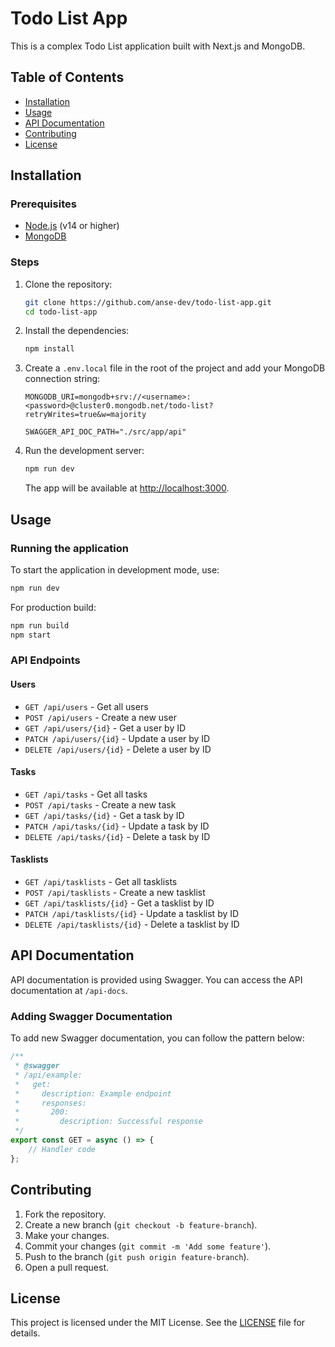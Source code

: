 
# Todo List App

This is a complex Todo List application built with Next.js and MongoDB.

## Table of Contents
- [Installation](#installation)
- [Usage](#usage)
- [API Documentation](#api-documentation)
- [Contributing](#contributing)
- [License](#license)

## Installation

### Prerequisites
- [Node.js](https://nodejs.org/en/) (v14 or higher)
- [MongoDB](https://www.mongodb.com/)

### Steps

1. Clone the repository:
    ```bash
    git clone https://github.com/anse-dev/todo-list-app.git
    cd todo-list-app
    ```

2. Install the dependencies:
    ```bash
    npm install
    ```

3. Create a `.env.local` file in the root of the project and add your MongoDB connection string:
    ```env
    MONGODB_URI=mongodb+srv://<username>:<password>@cluster0.mongodb.net/todo-list?retryWrites=true&w=majority

    SWAGGER_API_DOC_PATH="./src/app/api"
    ```

4. Run the development server:
    ```bash
    npm run dev
    ```

    The app will be available at [http://localhost:3000](http://localhost:3000).

## Usage

### Running the application
To start the application in development mode, use:
```bash
npm run dev
```

For production build:
```bash
npm run build
npm start
```

### API Endpoints

#### Users
- `GET /api/users` - Get all users
- `POST /api/users` - Create a new user
- `GET /api/users/{id}` - Get a user by ID
- `PATCH /api/users/{id}` - Update a user by ID
- `DELETE /api/users/{id}` - Delete a user by ID

#### Tasks
- `GET /api/tasks` - Get all tasks
- `POST /api/tasks` - Create a new task
- `GET /api/tasks/{id}` - Get a task by ID
- `PATCH /api/tasks/{id}` - Update a task by ID
- `DELETE /api/tasks/{id}` - Delete a task by ID

#### Tasklists
- `GET /api/tasklists` - Get all tasklists
- `POST /api/tasklists` - Create a new tasklist
- `GET /api/tasklists/{id}` - Get a tasklist by ID
- `PATCH /api/tasklists/{id}` - Update a tasklist by ID
- `DELETE /api/tasklists/{id}` - Delete a tasklist by ID

## API Documentation

API documentation is provided using Swagger. You can access the API documentation at `/api-docs`.

### Adding Swagger Documentation

To add new Swagger documentation, you can follow the pattern below:

```typescript
/**
 * @swagger
 * /api/example:
 *   get:
 *     description: Example endpoint
 *     responses:
 *       200:
 *         description: Successful response
 */
export const GET = async () => {
    // Handler code
};
```

## Contributing

1. Fork the repository.
2. Create a new branch (`git checkout -b feature-branch`).
3. Make your changes.
4. Commit your changes (`git commit -m 'Add some feature'`).
5. Push to the branch (`git push origin feature-branch`).
6. Open a pull request.

## License

This project is licensed under the MIT License. See the [LICENSE](LICENSE) file for details.
```

